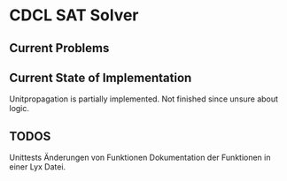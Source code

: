 # CDCL SAT Solver

## Current Problems

## Current State of Implementation

Unitpropagation is partially implemented. Not finished since unsure about logic.

## TODOS
Unittests
Änderungen von Funktionen
Dokumentation der Funktionen in einer Lyx Datei.